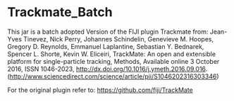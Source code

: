 # Trackmate_Batch

This jar is a batch adopted Version of the FIJI plugin Trackmate from:
Jean-Yves Tinevez, Nick Perry, Johannes Schindelin, Genevieve M. Hoopes, Gregory D. Reynolds, Emmanuel Laplantine, Sebastian Y. Bednarek, Spencer L. Shorte, Kevin W. Eliceiri, TrackMate: An open and extensible platform for single-particle tracking, Methods, Available online 3 October 2016, ISSN 1046-2023, http://dx.doi.org/10.1016/j.ymeth.2016.09.016. (http://www.sciencedirect.com/science/article/pii/S1046202316303346)

For the original plugin refer to:
https://github.com/fiji/TrackMate

